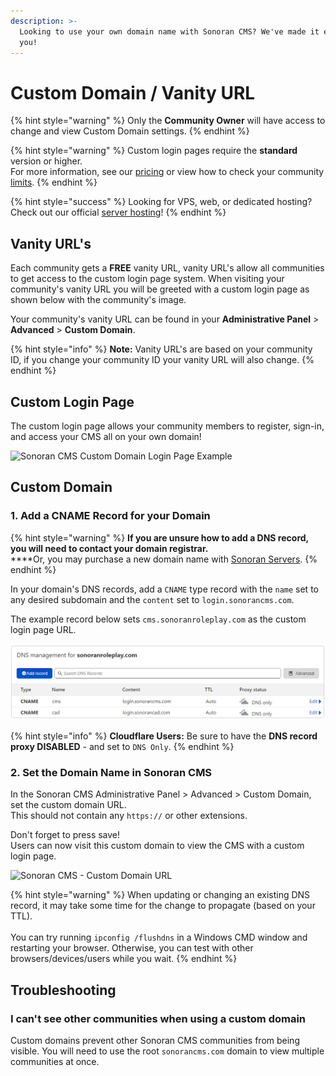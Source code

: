 ```yaml
---
description: >-
  Looking to use your own domain name with Sonoran CMS? We've made it easy for
  you!
---
```


# Custom Domain / Vanity URL

{% hint style="warning" %}
Only the **Community Owner** will have access to change and view Custom Domain settings.
{% endhint %}

{% hint style="warning" %}
Custom login pages require the **standard** version or higher.\
For more information, see our [pricing](../../pricing/pricing-faq/) or view how to check your community [limits](../getting-started/view-your-limits.md).
{% endhint %}

{% hint style="success" %}
Looking for VPS, web, or dedicated hosting? Check out our official [server hosting](../../other-products/server-hosting.md)!
{% endhint %}

## Vanity URL's

Each community gets a **FREE** vanity URL, vanity URL's allow all communities to get access to the custom login page system. When visiting your community's vanity URL you will be greeted with a custom login page as shown below with the community's image.

Your community's vanity URL can be found in your **Administrative Panel** > **Advanced** > **Custom Domain**.

{% hint style="info" %}
**Note:** Vanity URL's are based on your community ID, if you change your community ID your vanity URL will also change.
{% endhint %}

## Custom Login Page

The custom login page allows your community members to register, sign-in, and access your CMS all on your own domain!

![Sonoran CMS Custom Domain Login Page Example](https://i.imgur.com/0uGuRyU.png)

## Custom Domain

### 1. Add a CNAME Record for your Domain

{% hint style="warning" %}
**If you are unsure how to add a DNS record, you will need to contact your domain registrar.**\
****Or, you may purchase a new domain name with [Sonoran Servers](https://sonoranservers.com/cart.php?a=add\&domain=register).
{% endhint %}

In your domain's DNS records, add a `CNAME` type record with the `name` set to any desired subdomain and the `content` set to `login.sonorancms.com`.

The example record below sets `cms.sonoranroleplay.com` as the custom login page URL.

![Cloudflare - DNS Record ](<../../.gitbook/assets/unknown (10).png>)

{% hint style="info" %}
**Cloudflare Users:** Be sure to have the **DNS record proxy DISABLED** - and set to `DNS Only`.
{% endhint %}

### 2. Set the Domain Name in Sonoran CMS

In the Sonoran CMS Administrative Panel > Advanced > Custom Domain, set the custom domain URL.\
This should not contain any `https://` or other extensions.

Don't forget to press save!\
Users can now visit this custom domain to view the CMS with a custom login page.

![Sonoran CMS - Custom Domain URL](../../.gitbook/assets/brave\_hWyhBJOQAb.png)

{% hint style="warning" %}
When updating or changing an existing DNS record, it may take some time for the change to propagate (based on your TTL).\
\
You can try running `ipconfig /flushdns` in a Windows CMD window and restarting your browser. Otherwise, you can test with other browsers/devices/users while you wait.
{% endhint %}

## Troubleshooting

### I can't see other communities when using a custom domain

Custom domains prevent other Sonoran CMS communities from being visible. You will need to use the root `sonorancms.com` domain to view multiple communities at once.
